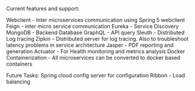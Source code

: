 Current features and support:

Webclient - Inter microservices communication using Spring 5 webclient
Feign - inter micro service communication
Eureka - Service Discovery 
MongoDB - Backend Database 
GraphQL - API query
Sleuth - Distributed Log tracing
Zipkin - Distributed server for log tracing. Also to troubleshoot latency problems in service architecture
Jasper - PDF reporting and generation
Actuator - For Health monitoring and metrics analysis
Docker Containerization - All microservices can be converted to docker based containers

Future Tasks:
Spring cloud config server for configuration
Ribbon - Load balancing



